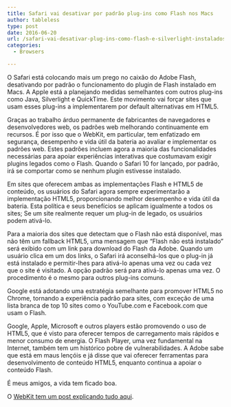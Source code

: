 ```yaml
---
title: Safari vai desativar por padrão plug-ins como Flash nos Macs
author: tableless
type: post
date: 2016-06-20
url: /safari-vai-desativar-plug-ins-como-flash-e-silverlight-instalados-em-macs/
categories:
  - Browsers

---
```

O Safari está colocando mais um prego no caixão do Adobe Flash, desativando por padrão o funcionamento do plugin de Flash instalado em Macs. A Apple está a planejando medidas semelhantes com outros plug-ins como Java, Silverlight e QuickTime. Este movimento vai forçar sites que usam esses plug-ins a implementarem por default alternativas em HTML5.

Graças ao trabalho árduo permanente de fabricantes de navegadores e desenvolvedores web, os padrões web melhorando continuamente em recursos. É por isso que o WebKit, em particular, tem enfatizado em segurança, desempenho e vida útil da bateria ao avaliar e implementar os padrões web. Estes padrões incluem agora a maioria das funcionalidades necessárias para apoiar experiências interativas que costumavam exigir plugins legados como o Flash. Quando o Safari 10 for lançado, por padrão, irá se comportar como se nenhum plugin estivesse instalado.

Em sites que oferecem ambas as implementações Flash e HTML5 de conteúdo, os usuários do Safari agora sempre experimentarão a implementação HTML5, proporcionando melhor desempenho e vida útil da bateria. Esta política e seus benefícios se aplicam igualmente a todos os sites; Se um site realmente requer um plug-in de legado, os usuários podem ativá-lo.

Para a maioria dos sites que detectam que o Flash não está disponível, mas não têm um fallback HTML5, uma mensagem que &#8220;Flash não está instalado&#8221; será exibido com um link para download do Flash da Adobe. Quando um usuário clica em um dos links, o Safari irá aconselhá-los que o plug-in já está instalado e permitir-lhes para ativá-lo apenas uma vez ou cada vez que o site é visitado. A opção padrão será para ativá-lo apenas uma vez. O procedimento é o mesmo para outros plug-ins comuns.

Google está adotando uma estratégia semelhante para promover HTML5 no Chrome, tornando a experiência padrão para sites, com exceção de uma lista branca de top 10 sites como o YouTube.com e Facebook.com que usam o Flash.

Google, Apple, Microsoft e outros players estão promovendo o uso de HTML5, que é visto para oferecer tempos de carregamento mais rápidos e menor consumo de energia. O Flash Player, uma vez fundamental na Internet, também tem um histórico pobre de vulnerabilidades. A Adobe sabe que está em maus lençóis e já disse que vai oferecer ferramentas para desenvolvimento de conteúdo HTML5, enquanto continua a apoiar o conteúdo Flash.

É meus amigos, a vida tem ficado boa.
  
O [WebKit tem um post explicando tudo aqui][1].

 [1]: https://webkit.org/blog/6589/next-steps-for-legacy-plug-ins/